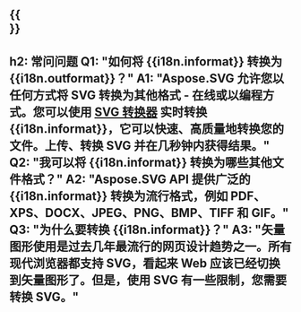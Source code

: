 ﻿---
translation: true
deploy: false
---

{{<section faq>}}
---
h2: 常问问题
Q1: "如何将 {{i18n.informat}} 转换为 {{i18n.outformat}}？"
A1: "Aspose.SVG 允许您以任何方式将 SVG 转换为其他格式 - 在线或以编程方式。您可以使用 [SVG 转换器](https://products.aspose.app/svg/conversion/svg) 实时转换 {{i18n.informat}}，它可以快速、高质量地转换您的文件。上传、转换 SVG 并在几秒钟内获得结果。"
Q2: "我可以将 {{i18n.informat}} 转换为哪些其他文件格式？"
A2: "Aspose.SVG API 提供广泛的 {{i18n.informat}} 转换为流行格式，例如 PDF、XPS、DOCX、JPEG、PNG、BMP、TIFF 和 GIF。"
Q3: "为什么要转换 {{i18n.informat}}？"
A3: "矢量图形使用是过去几年最流行的网页设计趋势之一。所有现代浏览器都支持 SVG，看起来 Web 应该已经切换到矢量图形了。但是，使用 SVG 有一些限制，您需要转换 SVG。"
---

